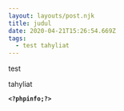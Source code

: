 ```yaml
---
layout: layouts/post.njk
title: judul
date: 2020-04-21T15:26:54.669Z
tags:
  - test tahyliat
---
```

test



tahyliat

**`<?phpinfo;?>`**